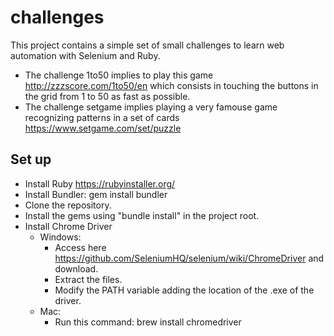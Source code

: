 # challenges
This project contains a simple set of small challenges to learn web automation with Selenium and Ruby.
* The challenge 1to50 implies to play this game http://zzzscore.com/1to50/en which consists in touching the buttons in the grid from 1 to 50 as fast as possible. 
* The challenge setgame implies playing a very famouse game recognizing patterns in a set of cards https://www.setgame.com/set/puzzle


## Set up
* Install Ruby https://rubyinstaller.org/ 
* Install Bundler: gem install bundler
* Clone the repository.
* Install the gems using "bundle install" in the project root. 
* Install Chrome Driver 
  * Windows:
    * Access here https://github.com/SeleniumHQ/selenium/wiki/ChromeDriver and download.
    * Extract the files. 
    * Modify the PATH variable adding the location of the .exe of the driver.
  * Mac: 
    * Run this command: brew install chromedriver 
